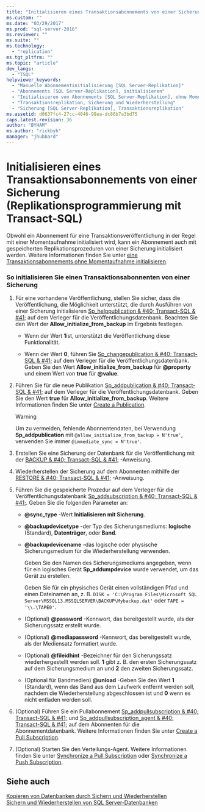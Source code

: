 ```yaml
---
title: "Initialisieren eines Transaktionsabonnements von einer Sicherung (Replikationsprogrammierung mit Transact-SQL) | Microsoft Docs"
ms.custom: ""
ms.date: "03/29/2017"
ms.prod: "sql-server-2016"
ms.reviewer: ""
ms.suite: ""
ms.technology: 
  - "replication"
ms.tgt_pltfrm: ""
ms.topic: "article"
dev_langs: 
  - "TSQL"
helpviewer_keywords: 
  - "Manuelle Abonnementinitialisierung [SQL Server-Replikation]"
  - "Abonnements [SQL Server-Replikation], initialisieren"
  - "Initialisieren von Abonnements [SQL Server-Replikation], ohne Momentaufnahmen"
  - "Transaktionsreplikation, Sicherung und Wiederherstellung"
  - "Sicherung [SQL Server-Replikation], Transaktionsreplikation"
ms.assetid: d0637fc4-27cc-4046-98ea-dc86b7a3bd75
caps.latest.revision: 36
author: "BYHAM"
ms.author: "rickbyh"
manager: "jhubbard"
---
```

# Initialisieren eines Transaktionsabonnements von einer Sicherung (Replikationsprogrammierung mit Transact-SQL)
  Obwohl ein Abonnement für eine Transaktionsveröffentlichung in der Regel mit einer Momentaufnahme initialisiert wird, kann ein Abonnement auch mit gespeicherten Replikationsprozeduren von einer Sicherung initialisiert werden. Weitere Informationen finden Sie unter [eine Transaktionsabonnements ohne Momentaufnahme initialisieren](../../relational-databases/replication/initialize-a-transactional-subscription-without-a-snapshot.md).  
  
### So initialisieren Sie einen Transaktionsabonnenten von einer Sicherung  
  
1.  Für eine vorhandene Veröffentlichung, stellen Sie sicher, dass die Veröffentlichung, die Möglichkeit unterstützt, die durch Ausführen von einer Sicherung initialisieren [Sp_helppublication & #40; Transact-SQL & #41;](../../relational-databases/system-stored-procedures/sp-helppublication-transact-sql.md) auf dem Verleger für die Veröffentlichungsdatenbank. Beachten Sie den Wert der **Allow_initialize_from_backup** im Ergebnis festlegen.  
  
    -   Wenn der Wert **1**ist, unterstützt die Veröffentlichung diese Funktionalität.  
  
    -   Wenn der Wert **0**, führen Sie [Sp_changepublication & #40; Transact-SQL & #41;](../../relational-databases/system-stored-procedures/sp-changepublication-transact-sql.md) auf dem Verleger für die Veröffentlichungsdatenbank. Geben Sie den Wert **Allow_initialize_from_backup** für **@property** und einem Wert von **true** für **@value**.  
  
2.  Führen Sie für die neue Publikation [Sp_addpublication & #40; Transact-SQL & #41;](../../relational-databases/system-stored-procedures/sp-addpublication-transact-sql.md) auf dem Verleger für die Veröffentlichungsdatenbank. Geben Sie den Wert **true** für **Allow_initialize_from_backup**. Weitere Informationen finden Sie unter [Create a Publication](../../relational-databases/replication/publish/create-a-publication.md).  
  
    > [!WARNING]  
    >  Um zu vermeiden, fehlende Abonnentendaten, bei Verwendung **Sp_addpublication** mit `@allow_initialize_from_backup = N'true'`, verwenden Sie immer `@immediate_sync = N'true'`.  
  
3.  Erstellen Sie eine Sicherung der Datenbank für die Veröffentlichung mit der [BACKUP & #40; Transact-SQL & #41;](../../t-sql/statements/backup-transact-sql.md) -Anweisung.  
  
4.  Wiederherstellen der Sicherung auf dem Abonnenten mithilfe der [RESTORE & #40; Transact-SQL & #41;](../Topic/RESTORE%20\(Transact-SQL\).md) -Anweisung.  
  
5.  Führen Sie die gespeicherte Prozedur auf dem Verleger für die Veröffentlichungsdatenbank [Sp_addsubscription & #40; Transact-SQL & #41;](../../relational-databases/system-stored-procedures/sp-addsubscription-transact-sql.md). Geben Sie die folgenden Parameter an:  
  
    -   **@sync_type** -Wert **Initialisieren mit Sicherung**.  
  
    -   **@backupdevicetype** -der Typ des Sicherungsmediums: **logische** (Standard), **Datenträger**, oder **Band**.  
  
    -   **@backupdevicename** -das logische oder physische Sicherungsmedium für die Wiederherstellung verwenden.  
  
         Geben Sie den Namen des Sicherungsmediums angegeben, wenn für ein logisches Gerät **Sp_addumpdevice** wurde verwendet, um das Gerät zu erstellen.  
  
         Geben Sie für ein physisches Gerät einen vollständigen Pfad und einen Dateinamen an, z. B. `DISK = 'C:\Program Files\Microsoft SQL Server\MSSQL13.MSSQLSERVER\BACKUP\Mybackup.dat'` oder `TAPE = '\\.\TAPE0'`.  
  
    -   (Optional) **@password** -Kennwort, das bereitgestellt wurde, als der Sicherungssatz erstellt wurde.  
  
    -   (Optional) **@mediapassword** -Kennwort, das bereitgestellt wurde, als der Mediensatz formatiert wurde.  
  
    -   (Optional) **@fileidhint** -Bezeichner für den Sicherungssatz wiederhergestellt werden soll. **1** gibt z. B. den ersten Sicherungssatz auf dem Sicherungsmedium an und **2** den zweiten Sicherungssatz.  
  
    -   (Optional für Bandmedien) **@unload** -Geben Sie den Wert **1** (Standard), wenn das Band aus dem Laufwerk entfernt werden soll, nachdem die Wiederherstellung abgeschlossen ist und **0** wenn es nicht entladen werden soll.  
  
6.  (Optional) Führen Sie ein Pullabonnement [Sp_addpullsubscription & #40; Transact-SQL & #41;](../../relational-databases/system-stored-procedures/sp-addpullsubscription-transact-sql.md) und [Sp_addpullsubscription_agent & #40; Transact-SQL & #41;](../../relational-databases/system-stored-procedures/sp-addpullsubscription-agent-transact-sql.md) auf dem Abonnenten für die Abonnementdatenbank. Weitere Informationen finden Sie unter [Create a Pull Subscription](../../relational-databases/replication/create-a-pull-subscription.md).  
  
7.  (Optional) Starten Sie den Verteilungs-Agent. Weitere Informationen finden Sie unter [Synchronize a Pull Subscription](../../relational-databases/replication/synchronize-a-pull-subscription.md) oder [Synchronize a Push Subscription](../../relational-databases/replication/synchronize-a-push-subscription.md).  
  
## Siehe auch  
 [Kopieren von Datenbanken durch Sichern und Wiederherstellen](../../relational-databases/databases/copy-databases-with-backup-and-restore.md)   
 [Sichern und Wiederherstellen von SQL Server-Datenbanken](../../relational-databases/backup-restore/back-up-and-restore-of-sql-server-databases.md)  
  
  